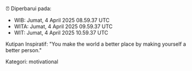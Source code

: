 ⏰ Diperbarui pada:
- WIB: Jumat, 4 April 2025 08.59.37 UTC
- WITA: Jumat, 4 April 2025 09.59.37 UTC
- WIT: Jumat, 4 April 2025 10.59.37 UTC

Kutipan Inspiratif:
"You make the world a better place by making yourself a better person."


Kategori: motivational

